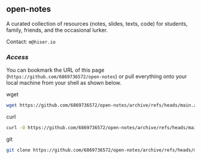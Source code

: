 ## open-notes

A curated collection of resources (notes, slides, texts, code) for students, family, friends, and the occasional lurker. 

Contact: ```m@hiser.io```
 
### *Access*

You can bookmark the URL of this page (```https://github.com/6869736572/open-notes```) or pull everything onto your local machine from your shell as shown below.

wget
```bash
wget https://github.com/6869736572/open-notes/archive/refs/heads/main.zip
```
curl
```bash
curl -O https://github.com/6869736572/open-notes/archive/refs/heads/main.zip
```

git
```bash
git clone https://github.com/6869736572/open-notes/archive/refs/heads/main.zip
```
